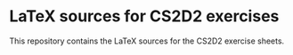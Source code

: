 # LaTeX sources for CS2D2 exercises

This repository contains the LaTeX sources for the CS2D2 exercise sheets.
